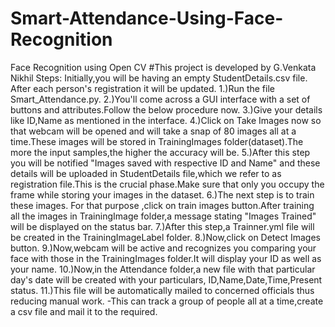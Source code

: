 # Smart-Attendance-Using-Face-Recognition
Face Recognition using Open CV #This project is developed by G.Venkata Nikhil 
Steps: Initially,you will be having an empty StudentDetails.csv file. After each person's registration it will be updated. 
1.)Run the file Smart_Attendance.py. 
2.)You'll come across a GUI interface with a set of buttons and attributes.Follow the below procedure now. 
3.)Give your details like ID,Name as mentioned in the interface. 
4.)Click on Take Images now so that webcam will be opened and will take a snap of 80 images all at a time.These images will be stored in TrainingImages folder(dataset).The more the input samples,the higher the accuracy will be. 
5.)After this step you will be notified "Images saved with respective ID and Name" and these details will be uploaded in StudentDetails file,which we refer to as registration file.This is the crucial phase.Make sure that only you occupy the frame while storing your images in the dataset. 
6.)The next step is to train these images. For that purpose ,click on train images button.After training all the images in TrainingImage folder,a message stating "Images Trained" will be displayed on the status bar. 
7.)After this step,a Trainner.yml file will be created in the TrainingImageLabel folder. 
8.)Now,click on Detect Images button. 
9.)Now,webcam will be active and recognizes you comparing your face with those in the TrainingImages folder.It will display your ID as well as your name. 
10.)Now,in the Attendance folder,a new file with that particular day's date will be created with your particulars, ID,Name,Date,Time,Present status. 
11.)This file will be automatically mailed to concerned officials thus reducing manual work. -This can track a group of people all at a time,create a csv file and mail it to the required.
